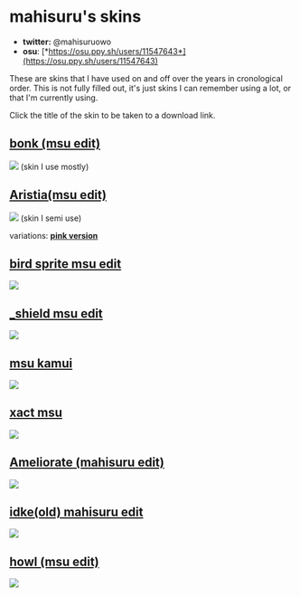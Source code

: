 # mahisuru's skins

- **twitter:** @mahisuruowo
- **osu**: [*https://osu.ppy.sh/users/11547643*](https://osu.ppy.sh/users/11547643)

These are skins that I have used on and off over the years in cronological order.
This is not fully filled out, it's just skins I can remember using a lot, or that I'm currently using.

Click the title of the skin to be taken to a download link.

## [**bonk (msu edit)**](https://drive.google.com/file/d/1z7D4p-6_fil-TGlxR0bk1I5r_cCWtF39/view?usp=sharing)
![](https://cdn.discordapp.com/attachments/648883152332259362/935640543843721226/screenshot813.jpg)
(skin I use mostly)

## [**Aristia(msu edit)**](https://drive.google.com/file/d/1nJCo0pxFkPT7pb0MDu9wr46D_wlCRjah/view?usp=sharing)
![](https://cdn.discordapp.com/attachments/648883152332259362/895012181928714240/screenshot683.jpg)
(skin I semi use)

variations:
[**pink version**](https://drive.google.com/file/d/1cqeFtuESvdm4MmSEOPXw86Pvnifbb5GE/view?usp=sharing)


## [**bird sprite msu edit**](https://drive.google.com/file/d/1BZh-OiGX7tZYgNgGbbsmf6vseluYDMl-/view?usp=sharing)
![](https://cdn.discordapp.com/attachments/648883152332259362/914958394081828944/screenshot735.png)


## [**_shield msu edit**](https://drive.google.com/file/d/1M3q5CV0PHMeZtAFcf-WIfngXYPuFMcKC/view?usp=sharing)
![](https://cdn.discordapp.com/attachments/648883152332259362/913759131209437184/screenshot730.png)

## [**msu kamui**](https://drive.google.com/file/d/14RsUm_5J2wWies-LUK9x2QCBClB5vPFY/view?usp=sharing)
![](https://cdn.discordapp.com/attachments/648883152332259362/905802969100976168/screenshot716.jpg)

## [**xact msu**](https://drive.google.com/file/d/1P9P2cbjt8gShgQ8EU-_xx1tqQVb74hip/view?usp=sharing)
![](https://cdn.discordapp.com/attachments/648883152332259362/895010540563345498/screenshot679.jpg)

## [**Ameliorate (mahisuru edit)**](https://drive.google.com/file/d/1T0JUUlZqbXmpaGj2QaNe8wPdRQJJ12Dw/view?usp=sharing)
![](https://cdn.discordapp.com/attachments/648883152332259362/895017453158023168/screenshot689.jpg)

## [**idke(old) mahisuru edit**](https://drive.google.com/file/d/1_XIqXAshscWHbcIxywnrK3QeB0MnA_3F/view?usp=sharing)
![](https://cdn.discordapp.com/attachments/648883152332259362/895018748380082226/screenshot690.jpg)

## [**howl (msu edit)**](https://drive.google.com/file/d/1l8ShmZfKpURmiLJH2-ewA4sfabj738vU/view?usp=sharing)
![](https://cdn.discordapp.com/attachments/648883152332259362/895019625702653992/screenshot692.jpg)
